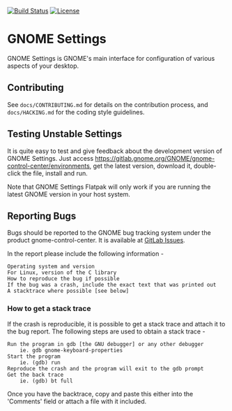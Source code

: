 [![Build Status](https://gitlab.gnome.org/GNOME/gnome-control-center/badges/master/build.svg)](https://gitlab.gnome.org/GNOME/gnome-control-center/pipelines)
[![License](https://img.shields.io/badge/License-GPL%20v2-blue.svg)](https://gitlab.gnome.org/GNOME/gnome-control-center/blob/master/COPYING)

GNOME Settings
====================

GNOME Settings is GNOME's main interface for configuration of various aspects of
your desktop.

## Contributing

See `docs/CONTRIBUTING.md` for details on the contribution process, and `docs/HACKING.md`
for the coding style guidelines.

## Testing Unstable Settings

It is quite easy to test and give feedback about the development version of GNOME
Settings. Just access https://gitlab.gnome.org/GNOME/gnome-control-center/environments,
get the latest version, download it, double-click the file, install and run.

Note that GNOME Settings Flatpak will only work if you are running
the latest GNOME version in your host system.

## Reporting Bugs

Bugs should be reported to the GNOME bug tracking system under the product
gnome-control-center. It is available at [GitLab Issues](https://gitlab.gnome.org/GNOME/gnome-control-center/issues).

In the report please include the following information -

	Operating system and version
	For Linux, version of the C library
	How to reproduce the bug if possible
	If the bug was a crash, include the exact text that was printed out
	A stacktrace where possible [see below]

### How to get a stack trace

If the crash is reproducible, it is possible to get a stack trace and 
attach it to the bug report. The following steps are used to obtain a 
stack trace -
	
	Run the program in gdb [the GNU debugger] or any other debugger
		ie. gdb gnome-keyboard-properties
	Start the program
		ie. (gdb) run
	Reproduce the crash and the program will exit to the gdb prompt
	Get the back trace
		ie. (gdb) bt full

Once you have the backtrace, copy and paste this either into the 
'Comments' field or attach a file with it included.
